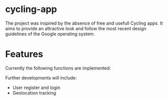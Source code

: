 # cycling-app
The project was inspired by the absence of free and usefull Cycling apps. It aims to provide an attractive look and follow the most recent design guidelines of the Google operating system.


# Features 
Currently the following functions are implemented:


Further developments will include:
  * User register and login
  * Geolocation tracking

